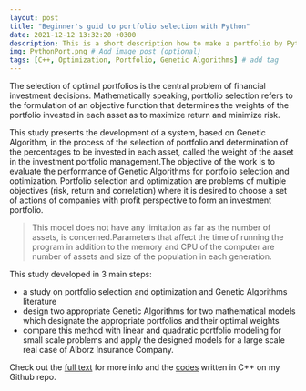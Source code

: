 ```yaml
---
layout: post
title: "Beginner's guid to portfolio selection with Python"
date: 2021-12-12 13:32:20 +0300
description: This is a short description how to make a portfolio by Python. # Add post description (optional)
img: PythonPort.png # Add image post (optional)
tags: [C++, Optimization, Portfolio, Genetic Algorithms] # add tag
---
```

The selection of optimal portfolios is the central problem of financial investment decisions. Mathematically speaking, portfolio selection refers to the formulation of an objective function that determines the weights of the portfolio invested in each asset as to maximize return and minimize risk.

This study presents the development of a system, based on Genetic Algorithm, in the process of the selection of portfolio and determination of the percentages to be invested in each asset, called the weight of the aaset in the investment portfolio management.The objective of the work is to evaluate the performance of Genetic Algorithms for portfolio selection and optimization. Portfolio selection and optimization are problems of multiple objectives (risk, return and correlation) where it is desired to choose a set of actions of companies with profit perspective to form an investment portfolio.

>This model does not have any limitation as far as the number of assets, is concerned.Parameters that affect the time of running the program in addition to the memory and CPU of the computer are number of assets and size of the population in each generation.

This study developed in 3 main steps:
* a study on portfolio selection and optimization and Genetic Algorithms literature
* design two appropriate Genetic Algorithms for two mathematical models which designate the appropriate portfolios and their optimal weights
* compare this method with linear and quadratic portfolio modeling for small scale problems and apply the designed models for a large scale real case of Alborz Insurance Company.


Check out the [full text][full-doc] for more info and the [codes][codes-repo] written in C++ on my Github repo.

[full-doc]: https://www.academia.edu/2044223/Portfolio_Selection_and_Optimization_with_Genetic_Algorithm
[codes-repo]:   https://github.com/davoodrahmanifard/GA-for-Portfolio-Selection

